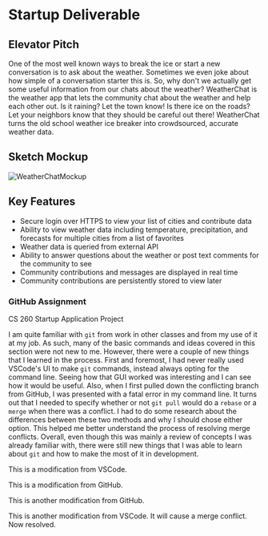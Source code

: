 # Startup Deliverable
## Elevator Pitch
One of the most well known ways to break the ice or start a new conversation is to ask about the weather. Sometimes we even joke about how simple of a conversation starter this is. So, why don't we actually get some useful information from our chats about the weather? WeatherChat is the weather app that lets the community chat about the weather and help each other out. Is it raining? Let the town know! Is there ice on the roads? Let your neighbors know that they should be careful out there! WeatherChat turns the old school weather ice breaker into crowdsourced, accurate weather data.

## Sketch Mockup
![WeatherChatMockup](https://user-images.githubusercontent.com/63749412/214992274-933bfe57-b9cd-4fec-9e27-8cd51f109b43.jpeg)

## Key Features
- Secure login over HTTPS to view your list of cities and contribute data
- Ability to view weather data including temperature, precipitation, and forecasts for multiple cities from a list of favorites
- Weather data is queried from external API
- Ability to answer questions about the weather or post text comments for the community to see
- Community contributions and messages are displayed in real time
- Community contributions are persistently stored to view later

### GitHub Assignment

CS 260 Startup Application Project

I am quite familiar with `git` from work in other classes and from my use of it at my job. As such, many of the basic commands and ideas covered in this section were not new to me. However, there were a couple of new things that I learned in the process. First and foremost, I had never really used VSCode's UI to make `git` commands, instead always opting for the command line. Seeing how that GUI worked was interesting and I can see how it would be useful. Also, when I first pulled down the conflicting branch from GitHub, I was presented with a fatal error in my command line. It turns out that I needed to specify whether or not `git pull` would do a `rebase` or a `merge` when there was a conflict. I had to do some research about the differences between these two methods and why I should chose either option. This helped me better understand the process of resolving merge conflicts. Overall, even though this was mainly a review of concepts I was already familiar with, there were still new things that I was able to learn about `git` and how to make the most of it in development.

This is a modification from VSCode.

This is a modification from GitHub.

This is another modification from GitHub.

This is another modification from VSCode. It will cause a merge conflict. Now resolved.
